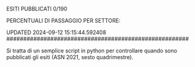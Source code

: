 ESITI PUBBLICATI 0/190 

PERCENTUALI DI PASSAGGIO PER SETTORE:

UPDATED 2024-09-12 15:15:44.592408
###################################################### 

Si tratta di un semplice script in python per controllare quando sono pubblicati gli esiti (ASN 2021, sesto quadrimestre).

